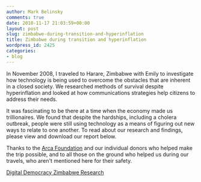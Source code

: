 ```yaml
---
author: Mark Belinsky
comments: true
date: 2010-11-17 21:03:59+00:00
layout: post
slug: zimbabwe-during-transition-and-hyperinflation
title: Zimbabwe during transition and hyperinflation
wordpress_id: 2425
categories:
- blog
---
```


In November 2008, I traveled to Harare, Zimbabwe with Emily to investigate how technology is being used to overcome the obstacles that are inherent in a closed society. We researched methods of survival despite hyperinflation and looked at how communications strategies help citizens to address their needs.

It was fascinating to be there at a time when the economy made us trillionaires. We found that despite the hardships, including a cholera outbreak, people were still using technology as a means of figuring out new ways to relate to one another. To read about our research and findings, please view and download our report below.

Thanks to the [Arca Foundation](http://arcafoundation.org/) and our individual donors who helped make the trip possible, and to all those on the ground who helped us during our travels, who aren't mentioned here for their safety.

[Digital Democracy Zimbabwe Research](http://www.scribd.com/doc/41188984/Digital-Democracy-Zimbabwe-Research)
